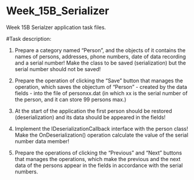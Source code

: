 # Week_15B_Serializer
Week 15B Serialzer application task files.

#Task description:

 1. Prepare a category named “Person”, and the objects of it contains the names of persons, addresses, phone numbers, date of data recording and a serial number! Make the class to be saved (serialization) but the serial number should not be saved!

 2. Prepare the operation of clicking the “Save” button that manages the operation, which saves the objectum of “Person” - created by the data fields - into the file of personxx.dat (in which xx is the serial number of the person, and it can store 99 persons max.)

 3. At the start of the application the first person should be restored (deserialization) and its data should be appeared in the fields!

 4. Implement the IDeserializationCallback interface with the person class! Make the OnDeserialization() operation calculate the value of the serial number data member!

 5. Prepare the operations of clicking the “Previous” and “Next” buttons that manages the operations, which make the previous and the next data of the persons appear in the fields in accordance with the serial numbers.
